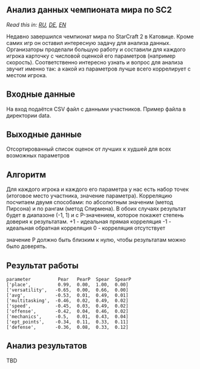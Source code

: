 ## Анализ данных чемпионата мира по SC2

*Read this in: [RU](README_ru.md), [DE](README_de.md), [EN](README.md)*

Недавно завершился чемпионат мира по StarCraft 2 в Катовице. Кроме самих игр он оставил интересную задачу для анализа данных. Организаторы проделали большую работу и составили для каждого игрока карточку с числовой оценкой его параметров (например скорость). Соответственно интересно узнать и вопрос для анализа звучит именно так: а какой из параметров лучше всего коррелирует с местом игрока.

## Входные данные

На вход подаётся CSV файл с данными участников. Пример файла в директории data. 

## Выходные данные

Отсортированный список оценок от лучших к худшей для всех возможных параметров

## Алгоритм

Для каждого игрока и каждого его параметра у нас есть набор точек (итоговое место участника, значение параметра). Корреляцию посчитаем двумя способами: по абсолютным значеним (метод Пирсона) и по рангам (метод Спирмена). В обоих случаях результат будет в диапазоне (-1, 1) и с P-значением, которое покажет степень доверия к результатам.
+1 - идеальная прямая корреляция
-1 - идеальная обратная корреляция
0 - корреляция отсутствует

значение P должно быть близким к нулю, чтобы результатам можно было доверять.

## Результат работы

```
parameter          Pear   PearP  Spear  SpearP
['place',          0.99,  0.00,  1.00,  0.00]
['versatility',   -0.65,  0.00,  0.66,  0.00]
['avg',           -0.53,  0.01,  0.49,  0.01]
['multitasking',  -0.46,  0.02,  0.49,  0.02]
['speed',         -0.45,  0.03,  0.49,  0.02]
['offense',       -0.42,  0.04,  0.46,  0.02]
['mechanics',     -0.5,   0.01,  0.43,  0.04]
['ept_points',    -0.34,  0.11,  0.33,  0.11]
['defense',       -0.36,  0.08,  0.33,  0.12]

```


## Анализ результатов

TBD
